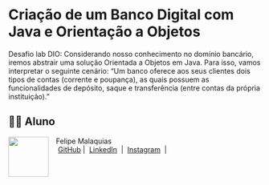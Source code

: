 # Criação de um Banco Digital com Java e Orientação a Objetos

Desafio lab DIO: Considerando nosso conhecimento no domínio bancário, iremos abstrair uma solução Orientada a Objetos em Java. Para isso, vamos interpretar o seguinte cenário:
“Um banco oferece aos seus clientes dois tipos de contas (corrente e poupança), as quais possuem as funcionalidades de depósito, saque e transferência (entre contas da própria instituição).”

## 👨‍💻 Aluno

<p>
    <img 
      align=left 
      margin=10 
      width=80 
      src="https://avatars.githubusercontent.com/u/157316361?s=400&v=4"
    />
    <p>&nbsp&nbsp&nbspFelipe Malaquias<br>
    &nbsp&nbsp&nbsp
    <a href="https://github.com/felipe-malaquias">
    GitHub</a>&nbsp;|&nbsp;
    <a href="https://www.linkedin.com/in/felipe-malaquias-1b20642b2/">LinkedIn</a>
&nbsp;|&nbsp;
    <a href="https://www.instagram.com/felipemalaquias_/">
    Instagram</a>
&nbsp;|&nbsp;</p>
</p>
<br/><br/>
<p>

